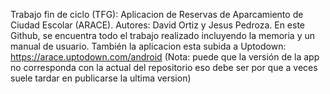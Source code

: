Trabajo fin de ciclo (TFG): Aplicacion de Reservas de Aparcamiento de Ciudad Escolar (ARACE).
Autores: David Ortiz y Jesus Pedroza.
En este Github, se encuentra todo el trabajo realizado incluyendo la memoria y un manual de usuario.
También la aplicacion esta subida a Uptodown: https://arace.uptodown.com/android (Nota: puede que la versión de la app no corresponda con la actual del repositorio eso debe ser por que a veces suele tardar en publicarse la ultima version)
